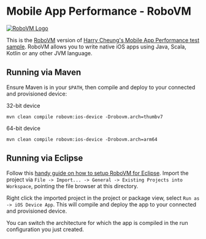 Mobile App Performance - RoboVM
===============================
[![RoboVM Logo](http://sht.tl/TXcl6m)](http://www.robovm.com)

This is the [RoboVM](http://www.robovm.com) version of [Harry Cheung's Mobile App Performance test sample](https://medium.com/@harrycheung/cross-platform-mobile-performance-testing-d0454f5cd4e9). RoboVM allows you to write native iOS apps using Java, Scala, Kotlin or any other JVM language.

## Running via Maven
Ensure Maven is in your `$PATH`, then compile and deploy to your connected and provisioned device:

32-bit device
```
mvn clean compile robovm:ios-device -Drobovm.arch=thumbv7
```

64-bit device
```
mvn clean compile robovm:ios-device -Drobovm.arch=arm64
```

## Running via Eclipse
Follow this [handy guide on how to setup RoboVM for Eclipse](http://docs.robovm.com/user/1.0.0-SNAPSHOT/). Import the project via `File -> Import... -> General -> Existing Projects into Workspace`, pointing the file browser at this directory.

Right click the imported project in the project or package view, select `Run as -> iOS Device App`. This will compile and deploy the app to your connected and provisioned device.

You can switch the architecture for which the app is compiled in the run configuration you just created.